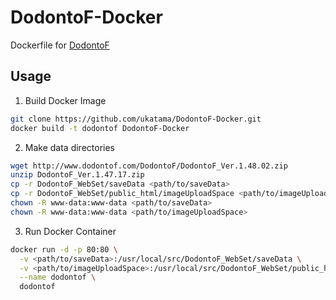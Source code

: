 # DodontoF-Docker
Dockerfile for [DodontoF](http://www.dodontof.com/)

## Usage
1. Build Docker Image
  ```sh
  git clone https://github.com/ukatama/DodontoF-Docker.git
  docker build -t dodontof DodontoF-Docker
  ```

2. Make data directories
  ```sh
  wget http://www.dodontof.com/DodontoF/DodontoF_Ver.1.48.02.zip
  unzip DodontoF_Ver.1.47.17.zip
  cp -r DodontoF_WebSet/saveData <path/to/saveData>
  cp -r DodontoF_WebSet/public_html/imageUploadSpace <path/to/imageUploadSpace>
  chown -R www-data:www-data <path/to/saveData>
  chown -R www-data:www-data <path/to/imageUploadSpace>
  ```

3. Run Docker Container
  ```sh
  docker run -d -p 80:80 \
    -v <path/to/saveData>:/usr/local/src/DodontoF_WebSet/saveData \
    -v <path/to/imageUploadSpace>:/usr/local/src/DodontoF_WebSet/public_html/imageUploadSpace \
    --name dodontof \
    dodontof
```
